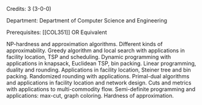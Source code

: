 Credits: 3 (3-0-0)

Department: Department of Computer Science and Engineering

Prerequisites: [[COL351]] OR Equivalent

NP-hardness and approximation algorithms. Different kinds of approximability. Greedy algorithm and local search with applications in facility location, TSP and scheduling. Dynamic programming with applications in knapsack, Euclidean TSP, bin packing. Linear programming, duality and rounding. Applications in facility location, Steiner tree and bin packing. Randomized rounding with applications. Primal-dual algorithms and applications in facility location and network design. Cuts and metrics with applications to multi-commodity flow. Semi-definite programming and applications: max-cut, graph coloring. Hardness of approximation.